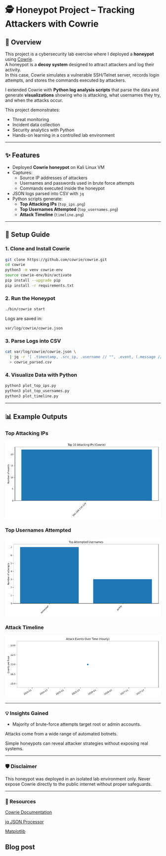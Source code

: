 # 🕵️ Honeypot Project – Tracking Attackers with Cowrie

## 📖 Overview
This project is a cybersecurity lab exercise where I deployed a **honeypot** using [Cowrie](https://github.com/cowrie/cowrie).  
A honeypot is a **decoy system** designed to attract attackers and log their activity.  
In this case, Cowrie simulates a vulnerable SSH/Telnet server, records login attempts, and stores the commands executed by attackers.  

I extended Cowrie with **Python log analysis scripts** that parse the data and generate **visualizations** showing who is attacking, what usernames they try, and when the attacks occur.

This project demonstrates:
- Threat monitoring
- Incident data collection
- Security analytics with Python
- Hands-on learning in a controlled lab environment

---

## ✨ Features
- Deployed **Cowrie honeypot** on Kali Linux VM  
- Captures:
  - Source IP addresses of attackers
  - Usernames and passwords used in brute force attempts
  - Commands executed inside the honeypot
- JSON logs parsed into CSV with `jq`
- Python scripts generate:
  - **Top Attacking IPs** (`top_ips.png`)
  - **Top Usernames Attempted** (`top_usernames.png`)
  - **Attack Timeline** (`timeline.png`)

---

## 🚀 Setup Guide

### 1. Clone and Install Cowrie
```bash
git clone https://github.com/cowrie/cowrie.git
cd cowrie
python3 -m venv cowrie-env
source cowrie-env/bin/activate
pip install --upgrade pip
pip install -r requirements.txt
```

### 2. Run the Honeypot
```bash
./bin/cowrie start
```

Logs are saved in: 
```bash
var/log/cowrie/cowrie.json
```

### 3. Parse Logs into CSV

```bash
cat var/log/cowrie/cowrie.json \
  | jq -r '[ .timestamp, .src_ip, .username // "", .event, (.message // "") ] | @csv' \
  > cowrie_parsed.csv
```

### 4. Visualize Data with Python

```bash
python3 plot_top_ips.py
python3 plot_top_usernames.py
python3 plot_timeline.py
```

---

## 📊 Example Outputs

### Top Attacking IPs
![Top IPs](Images/top_ips.png)

### Top Usernames Attempted
![Top Usernames](Images/top_usernames.png)

### Attack Timeline
![Timeline](Images/timeline.png)


---


### 💡 Insights Gained

- Majority of brute-force attempts target root or admin accounts.

Attacks come from a wide range of automated botnets.

Simple honeypots can reveal attacker strategies without exposing real systems.

---

### 🛡️ Disclaimer

This honeypot was deployed in an isolated lab environment only.
Never expose Cowrie directly to the public internet without proper safeguards.

---

### 📎 Resources

[Cowrie Documentation](https://cowrie.readthedocs.io/en/latest/)

[jq JSON Processor](https://stedolan.github.io/jq/)

[Matplotlib](https://matplotlib.org/)

## Blog post

